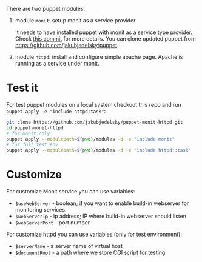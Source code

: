 There are two puppet modules:

1.  module `monit`: setup monit as a service provider

    It needs to have installed puppet with monit as a service type provider. Check [this commit](https://github.com/jakubjedelsky/puppet/commit/9c49519266c7a3f9f761bc5f6041c66d42c80d1f) for more details. You can clone updated puppet from https://github.com/jakubjedelsky/puppet.

2.  module `httpd`: install and configure simple apache page. Apache is running as a service under monit.

# Test it
For test puppet modules on a local system checkout this repo and run `puppet apply -e "include httpd:task"`:
```bash
git clone https://github.com/jakubjedelsky/puppet-monit-httpd.git
cd puppet-monit-httpd
# for monit only
puppet apply --modulepath=$(pwd)/modules -d -e "include monit"
# for full test env
puppet apply --modulepath=$(pwd)/modules -d -e "include httpd::task"
```

# Customize
For customize Monit service you can use variables:
- `$useWebServer` - boolean; if you want to enable build-in webserver for monitoring services.
- `$webServerIp` - ip address; IP where build-in webserver should listen
- `$webServerPort` - port number

For customize httpd you can use variables (only for test environment):
- `$serverName` - a server name of virtual host
- `$documentRoot` - a path where we store CGI script for testing
